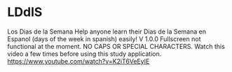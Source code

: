 # LDdlS
Los Dias de la Semana
Help anyone learn their Dias de la Semana en Espanol (days of the week in spanish) easily!
V 1.0.0
Fullscreen not functional at the moment.
NO CAPS OR SPECIAL CHARACTERS.
Watch this video a few times before using this study application.
https://www.youtube.com/watch?v=K2iT6VeEyIE
